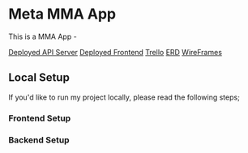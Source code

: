 # Meta MMA App

This is a MMA App -

[Deployed API Server](https://damp-shore-75870.herokuapp.com)
[Deployed Frontend](https://splendid-sundae-c41fe7.netlify.app)
[Trello]()
[ERD]()
[WireFrames]()

## Local Setup

If you'd like to run my project locally, please read the following steps;

### Frontend Setup

### Backend Setup
